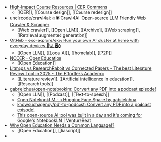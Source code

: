 - [High-Impact Course Resources | OER Commons](https://oertx.highered.texas.gov/hubs/impact)
	- [[OER]], [[Course design]], [[Course redesign]]
- [unclecode/crawl4ai: 🔥🕷️ Crawl4AI: Open-source LLM Friendly Web Crawler & Scrapper](https://github.com/unclecode/crawl4ai)
	- [[Web crawler]], [[Open LLM]], [[Archive]], [[Web scraping]], [[Retrieval augmented generation]]
- [GitHub - exo-explore/exo: Run your own AI cluster at home with everyday devices 📱💻 🖥️⌚](https://github.com/exo-explore/exo)
	- [[Open LLM]], [[Local AI]], [[homelab]], [[P2P]]
- [NCOER - Open Education](https://www.ncoer.org/)
	- [[Open Education]]
- [Litmaps vs ResearchRabbit vs Connected Papers - The best Literature Review Tool in 2025 - The Effortless Academic](https://effortlessacademic.com/litmaps-vs-researchrabbit-vs-connected-papers-the-best-literature-review-tool-in-2025/)
	- [[Literature review]], [[Artificial intelligence in education]], [[Research tools]]
- [gabrielchua/open-notebooklm: Convert any PDF into a podcast episode!](https://github.com/gabrielchua/open-notebooklm)
	- [[Open LLM]], [[Podcast]], [[Text-to-speech]]
	- [Open NotebookLM - a Hugging Face Space by gabrielchua](https://huggingface.co/spaces/gabrielchua/open-notebooklm)
	- [knowsuchagency/pdf-to-podcast: Convert any PDF into a podcast episode!](https://github.com/knowsuchagency/pdf-to-podcast)
	- [This open-source AI tool was built in a day and it's coming for Google's NotebookLM | VentureBeat](https://venturebeat.com/ai/this-open-source-ai-tool-was-built-in-a-day-and-its-coming-for-googles-notebooklm/)
- [Why Open Education Needs a Common Language!?](https://liascript.github.io/blog/why-open-education-needs-a-common-language/)
	- [[Open Education]], [[liascript]]
-